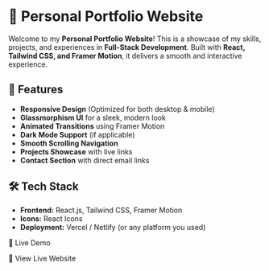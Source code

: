 # 🚀 Personal Portfolio Website

Welcome to my **Personal Portfolio Website**! This is a showcase of my skills, projects, and experiences in **Full-Stack Development**. Built with **React, Tailwind CSS, and Framer Motion**, it delivers a smooth and interactive experience.

## 🌟 Features
- **Responsive Design** (Optimized for both desktop & mobile)
- **Glassmorphism UI** for a sleek, modern look
- **Animated Transitions** using Framer Motion
- **Dark Mode Support** (if applicable)
- **Smooth Scrolling Navigation**
- **Projects Showcase** with live links
- **Contact Section** with direct email links

## 🛠️ Tech Stack
- **Frontend:** React.js, Tailwind CSS, Framer Motion
- **Icons:** React Icons
- **Deployment:** Vercel / Netlify (or any platform you used)

📌 Live Demo

🔗 View Live Website
